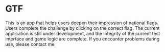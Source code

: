 # GTF
This is an app that helps users deepen their impression of national flags. Users complete the challenge by clicking on the correct flag. The current application is still under development, and the integrity of the current test interface and game logic are complete. If you encounter problems during use, please contact me
